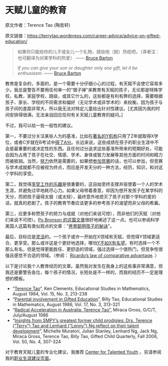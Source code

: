# 天赋儿童的教育

原文作者：Terence Tao (陶哲轩)

原文链接：https://terrytao.wordpress.com/career-advice/advice-on-gifted-education/

> 如果你只能给你的儿子或女儿一个礼物，就给他（她）热枕吧。（译者注：也可翻译为对某学科的热爱） —— [Bruce Barton](http://en.wikipedia.org/wiki/Bruce_Fairchild_Barton) 
>
> *If you can give your son or daughter only one gift, let it be enthusiasm.* —— [Bruce Barton](http://en.wikipedia.org/wiki/Bruce_Fairchild_Barton) 

教育是复杂的，多面的，是一个需要十分仔细小心的过程，有天赋不会使它容易多少。我总是警告不要用任何单一的"银子弹"来教育有天赋的孩子，无论那是特殊学校，私教，家庭学校，跳级，或其它什么的，这些都是有利有弊的选择，需要根据孩子、家长、学校的不同需求和偏好（无论学术或非学术的）来权衡。因为孩子与孩子间的差距非常大，所以我无法对特定儿童给出针对性建议。[尤其因为我的时间安排得很满，无法亲自回应任何有关天赋儿童教育的疑问。]

不过，我可以给一些一般性的建议。

第一，不要过分关注某些人为的基准，比如在[著名的Y机构](https://terrytao.wordpress.com/career-advice/don%E2%80%99t-base-career-decisions-on-glamour-or-fame/)只用了Z年就取得X学位，或者C岁就在B考试中[得了A分](https://terrytao.wordpress.com/career-advice/there%E2%80%99s-more-to-mathematics-than-grades-and-exams-and-methods/)。长远来说，这些成绩在孩子的职业生涯中不会是最重要的或决定性的东西。且任何过分追求这些基准所带来的短期好处，可能会因为占用了孩子在社交、情感、学术、身体或智力发展等其他方面的时间和精力而被抵销。当然，[努力](https://terrytao.wordpress.com/career-advice/work-hard/)依然是需要的，如果想[参加竞赛](https://terrytao.wordpress.com/career-advice/advice-on-mathematics-competitions/)的话，也可以参加，但竞赛与学术成就都不应被视为终点，而应是开发天分的一种方法，经历，知识，和对这个学科的享受。

第二，我觉得[享受工作的乐趣](https://terrytao.wordpress.com/career-advice/enjoy-your-work/)是很重要的，这自始至终支撑并驱使着一个人的学术生涯，并避免过早地耗尽心力。如果父母带着善意，却因为想开发孩子在某学科的天分，而把孩子逼得太狠（或太轻），最终意外地熄灭了孩子对那个学科的爱的话，就真的悲剧了。孩子的教育节奏应该更多的参考孩子的渴望而非父母的希冀。

第三，应更多称赞孩子的努力与成就（对他们来说可控），而非他们的天赋（对他们来说不可控）。[Po Bronson 的这篇文章](http://nymag.com/news/features/27840/)很好地阐述了这一点。也可以参阅科学美国人这篇有类似观点的文章："[养育聪明孩子的秘诀](http://www.sciam.com/article.cfm?id=the-secret-to-raising-smart-kids)"。

最后，目标应是[灵活](https://terrytao.wordpress.com/career-advice/be-flexible/)的。一个孩子或许一开始在X领域有天赋，但觉得Y领域更适合、更享受。那么或许这是个更好地选择，哪怕[Y不如X有名望](https://terrytao.wordpress.com/career-advice/don%E2%80%99t-base-career-decisions-on-glamour-or-fame/)。有时选择一个不那么有名，但是觉得更能胜任、更舒适的领域，强过选择一个很热门，但竞争性很强且感觉不合适的领域。（参阅： [Ricardo’s law of comparative advantage](http://en.wikipedia.org/wiki/Comparative_advantage). ）

以下是讨论我个人教育经历的文章。虽然我对发生在我身上的这些事非常满意，但我还是要警告各位，每个孩子的情况，长短处是不一样的，而我的经历不一定是理想的模板。

- “[Terence Tao](http://www.springerlink.com/content/w1711l1375p44836/)”, Ken Clements, Educational Studies in Mathematics, August 1984, Vol. 15, No. 3, 213-238
- “[Parental involvement in Gifted Education](http://www.springerlink.com/content/gr62714555714348/)”, Billy Tao, Educational Studies in Mathematics, August 1986, Vol. 17, No. 3, 313-321
- “[Radical Acceleration in Australia: Terence Tao”,](http://www.davidsongifted.org/db/Articles_id_10116.aspx) Miraca Gross, G/C/T, July/August 1986
- “[Insights from SMPY’s greatest former child prodigies: Drs. Terence (“Terry”) Tao and Lenhard (“Lenny”) Ng reflect on their talent development](http://gcq.sagepub.com/cgi/content/abstract/50/4/307)”, Michelle Muratori, Julian Stanley, Lenhard Ng, Jack Ng, Miraca Gross, Terence Tao, Billy Tao, Gifted Child Quarterly, Fall 2006, Vol. 50, No. 4, 307-324

对于教育天赋儿童的专业化建议，我推荐 [Center for Talented Youth](http://cty.jhu.edu/) 。另请参阅我的[职业生涯建议页面](https://terrytao.wordpress.com/career-advice/)。
